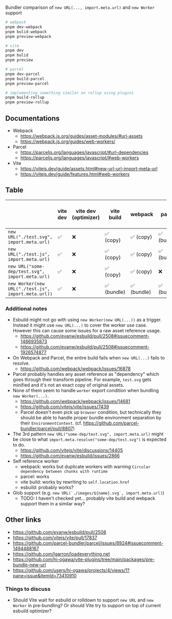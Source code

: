 Bundler comparison of `new URL(..., import.meta.url)` and `new Worker` support

```sh
# webpack
pnpm dev-webpack
pnpm bulid-webpack
pnpm preview-webpack

# vite
pnpm dev
pnpm bulid
pnpm preview

# parcel
pnpm dev-parcel
pnpm build-parcel
pnpm preview-parcel

# implementing something similar on rollup using plugins
pnpm build-rollup
pnpm preview-rollup
```

## Documentations

- Webpack
  - https://webpack.js.org/guides/asset-modules/#url-assets
  - https://webpack.js.org/guides/web-workers/
- Parcel
  - https://parceljs.org/languages/javascript/#url-dependencies
  - https://parceljs.org/languages/javascript/#web-workers
- Vite
  - https://vitejs.dev/guide/assets.html#new-url-url-import-meta-url
  - https://vitejs.dev/guide/features.html#web-workers


## Table

|                                                   | vite dev | vite dev (optimizer) | vite build | webpack    | parcel     | esbuild [PR-2508](https://github.com/evanw/esbuild/pull/2508) | vite dev (optimizer [PR-17837](https://github.com/vitejs/vite/pull/17837)) |
|---------------------------------------------------|----------|-----------------------|------------|------------|------------|-------------------|--------------------------------|
| `new URL("./test.svg", import.meta.url)`            | ✅        | ❌                     | ✅ (copy)   | ✅ (copy)   | ✅ (bundle) | ❓                 | ✅ (copy)                       |
| `new URL("./test.js", import.meta.url)`             | ✅        | ❌                     | ✅ (copy)   | ✅ (copy)   | ✅ (bundle) | ✅ (chunk)        | ✅ (copy)                        |
| `new URL("some-dep/test.svg", import.meta.url)`     | ✅        | ❌                     | ✅ (copy)   | ✅ (copy)   | ❌          | ❓                 | ❌                              |
| `new Worker(new URL("./test.js", import.meta.url))` | ✅        | ❌                     | ✅ (bundle) | ✅ (bundle) | ✅ (bundle) | ✅ (chunk)        | ✅ (bundle)                     |

### Additional notes

- Esbuild might not go with using `new Worker(new URL(...))` as a trigger. Instead it might use `new URL(...)` to cover the worker use case. However this can cause some issues for a raw asset reference usage.
  - https://github.com/evanw/esbuild/pull/2508#issuecomment-1486935873
  - https://github.com/evanw/esbuild/pull/2508#issuecomment-1926574877
- On Webpack and Parcel, the entire build fails when `new URL(...)` fails to resolve.
  - https://github.com/webpack/webpack/issues/16878
- Parcel probably handles any asset reference as "dependency" which goes through their transform pipeline. For example, `test.svg` gets minified and it's not an exact copy of original assets.
- None of them seem to handle `worker` export condition when bundling `new Worker(...)`.
  - https://github.com/webpack/webpack/issues/14681
  - https://github.com/vitejs/vite/issues/7439
  - Parcel doesn't even pick up `browser` condition, but technically they should be able to handle proper bundle environment separation by their `EnvironmentContext`. (cf. https://github.com/parcel-bundler/parcel/pull/8807)
- The 3rd pattern `new URL("some-dep/test.svg", import.meta.url)` might be close to what `import.meta.resolve("some-dep/test.svg")` is expected to do.
  - https://github.com/vitejs/vite/discussions/14405
  - https://github.com/evanw/esbuild/issues/2866
- Self reference worker
  - webpack: works but duplicate workers with warning `Circular dependency between chunks with runtime`
  - parcel: works
  - vite build: works by rewriting to `self.location.href`
  - esbuild: probably works?
- Glob support (e.g. ``new URL(`./images/${name}.svg`, import.meta.url)``)
  - TODO: I haven't checked yet... probably vite build and webpack support them in a similar way?

## Other links

- https://github.com/evanw/esbuild/pull/2508
- https://github.com/vitejs/vite/pull/17837
- https://github.com/parcel-bundler/parcel/issues/8924#issuecomment-1494488167
- https://github.com/lgarron/loadeverything.net
- https://github.com/hi-ogawa/vite-plugins/tree/main/packages/pre-bundle-new-url
- https://github.com/users/hi-ogawa/projects/4/views/1?pane=issue&itemId=73410910

### Things to discuss

- Should Vite wait for esbuild or rolldown to support `new URL` and `new Worker` in pre-bundling? Or should Vite try to support on top of current esbuild optimizer?
